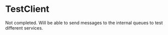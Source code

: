 TestClient
===============

Not completed. Will be able to send messages to the internal queues to test different services.
